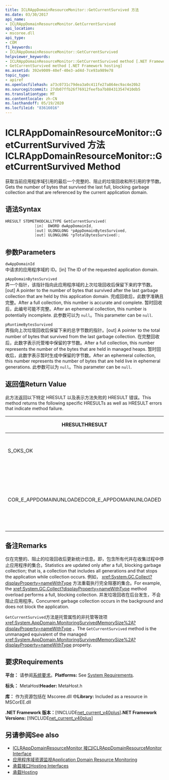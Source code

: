 ```yaml
---
title: ICLRAppDomainResourceMonitor::GetCurrentSurvived 方法
ms.date: 03/30/2017
api_name:
- ICLRAppDomainResourceMonitor.GetCurrentSurvived
api_location:
- mscoree.dll
api_type:
- COM
f1_keywords:
- ICLRAppDomainResourceMonitor::GetCurrentSurvived
helpviewer_keywords:
- ICLRAppDomainResourceMonitor::GetCurrentSurvived method [.NET Framework hosting]
- GetCurrentSurvived method [.NET Framework hosting]
ms.assetid: 392e9009-40ef-40e3-ad4d-7ce93a989e78
topic_type:
- apiref
ms.openlocfilehash: a73c0731c79dea3a0c411fe27a864ec9ac4e20b2
ms.sourcegitcommit: 27db07ffb26f76912feefba7b884313547410db5
ms.translationtype: MT
ms.contentlocale: zh-CN
ms.lasthandoff: 05/19/2020
ms.locfileid: "83616016"
---
```

# <a name="iclrappdomainresourcemonitorgetcurrentsurvived-method"></a><span data-ttu-id="35164-102">ICLRAppDomainResourceMonitor::GetCurrentSurvived 方法</span><span class="sxs-lookup"><span data-stu-id="35164-102">ICLRAppDomainResourceMonitor::GetCurrentSurvived Method</span></span>
<span data-ttu-id="35164-103">获取当前应用程序域引用的最后一个完整的、阻止的垃圾回收和所引用的字节数。</span><span class="sxs-lookup"><span data-stu-id="35164-103">Gets the number of bytes that survived the last full, blocking garbage collection and that are referenced by the current application domain.</span></span>  
  
## <a name="syntax"></a><span data-ttu-id="35164-104">语法</span><span class="sxs-lookup"><span data-stu-id="35164-104">Syntax</span></span>  
  
```cpp  
HRESULT STDMETHODCALLTYPE GetCurrentSurvived(  
             [in]  DWORD dwAppDomainId,  
             [out] ULONGLONG *pAppDomainBytesSurvived,  
             [out] ULONGLONG *pTotalBytesSurvived);  
```  
  
## <a name="parameters"></a><span data-ttu-id="35164-105">参数</span><span class="sxs-lookup"><span data-stu-id="35164-105">Parameters</span></span>  
 `dwAppDomainId`  
 <span data-ttu-id="35164-106">中请求的应用程序域的 ID。</span><span class="sxs-lookup"><span data-stu-id="35164-106">[in] The ID of the requested application domain.</span></span>  
  
 `pAppDomainBytesSurvived`  
 <span data-ttu-id="35164-107">弄一个指针，该指针指向此应用程序域的上次垃圾回收后保留下来的字节数。</span><span class="sxs-lookup"><span data-stu-id="35164-107">[out] A pointer to the number of bytes that survived after the last garbage collection that are held by this application domain.</span></span> <span data-ttu-id="35164-108">完成回收后，此数字准确且完整。</span><span class="sxs-lookup"><span data-stu-id="35164-108">After a full collection, this number is accurate and complete.</span></span> <span data-ttu-id="35164-109">暂时回收后，此编号可能不完整。</span><span class="sxs-lookup"><span data-stu-id="35164-109">After an ephemeral collection, this number is potentially incomplete.</span></span> <span data-ttu-id="35164-110">此参数可以为 `null`。</span><span class="sxs-lookup"><span data-stu-id="35164-110">This parameter can be `null`.</span></span>  
  
 `pRuntimeBytesSurvived`  
 <span data-ttu-id="35164-111">弄指向上次垃圾回收后保留下来的总字节数的指针。</span><span class="sxs-lookup"><span data-stu-id="35164-111">[out] A pointer to the total number of bytes that survived from the last garbage collection.</span></span> <span data-ttu-id="35164-112">在完整回收后，此数字表示托管堆中保留的字节数。</span><span class="sxs-lookup"><span data-stu-id="35164-112">After a full collection, this number represents the number of the bytes that are held in managed heaps.</span></span> <span data-ttu-id="35164-113">暂时回收后，此数字表示暂时生成中保留的字节数。</span><span class="sxs-lookup"><span data-stu-id="35164-113">After an ephemeral collection, this number represents the number of bytes that are held live in ephemeral generations.</span></span> <span data-ttu-id="35164-114">此参数可以为 `null`。</span><span class="sxs-lookup"><span data-stu-id="35164-114">This parameter can be `null`.</span></span>  
  
## <a name="return-value"></a><span data-ttu-id="35164-115">返回值</span><span class="sxs-lookup"><span data-stu-id="35164-115">Return Value</span></span>  
 <span data-ttu-id="35164-116">此方法返回以下特定 HRESULT 以及表示方法失败的 HRESULT 错误。</span><span class="sxs-lookup"><span data-stu-id="35164-116">This method returns the following specific HRESULTs as well as HRESULT errors that indicate method failure.</span></span>  
  
|<span data-ttu-id="35164-117">HRESULT</span><span class="sxs-lookup"><span data-stu-id="35164-117">HRESULT</span></span>|<span data-ttu-id="35164-118">说明</span><span class="sxs-lookup"><span data-stu-id="35164-118">Description</span></span>|  
|-------------|-----------------|  
|<span data-ttu-id="35164-119">S_OK</span><span class="sxs-lookup"><span data-stu-id="35164-119">S_OK</span></span>|<span data-ttu-id="35164-120">该方法已成功完成。</span><span class="sxs-lookup"><span data-stu-id="35164-120">The method completed successfully.</span></span>|  
|<span data-ttu-id="35164-121">COR_E_APPDOMAINUNLOADED</span><span class="sxs-lookup"><span data-stu-id="35164-121">COR_E_APPDOMAINUNLOADED</span></span>|<span data-ttu-id="35164-122">应用程序域已卸载或不存在。</span><span class="sxs-lookup"><span data-stu-id="35164-122">The application domain has been unloaded or does not exist.</span></span>|  
  
## <a name="remarks"></a><span data-ttu-id="35164-123">备注</span><span class="sxs-lookup"><span data-stu-id="35164-123">Remarks</span></span>  
 <span data-ttu-id="35164-124">仅在完整的、阻止的垃圾回收后更新统计信息。即，包含所有代并在收集过程中停止应用程序的集合。</span><span class="sxs-lookup"><span data-stu-id="35164-124">Statistics are updated only after a full, blocking garbage collection; that is, a collection that includes all generations and that stops the application while collection occurs.</span></span> <span data-ttu-id="35164-125">例如， <xref:System.GC.Collect?displayProperty=nameWithType> 方法重载执行完全阻塞的集合。</span><span class="sxs-lookup"><span data-stu-id="35164-125">For example, the <xref:System.GC.Collect?displayProperty=nameWithType> method overload performs a full, blocking collection.</span></span> <span data-ttu-id="35164-126">并发垃圾回收在后台发生，不会阻止应用程序。</span><span class="sxs-lookup"><span data-stu-id="35164-126">Concurrent garbage collection occurs in the background and does not block the application.</span></span>  
  
 <span data-ttu-id="35164-127">`GetCurrentSurvived`方法是托管属性的非托管等效项 <xref:System.AppDomain.MonitoringSurvivedMemorySize%2A?displayProperty=nameWithType> 。</span><span class="sxs-lookup"><span data-stu-id="35164-127">The `GetCurrentSurvived` method is the unmanaged equivalent of the managed <xref:System.AppDomain.MonitoringSurvivedMemorySize%2A?displayProperty=nameWithType> property.</span></span>  
  
## <a name="requirements"></a><span data-ttu-id="35164-128">要求</span><span class="sxs-lookup"><span data-stu-id="35164-128">Requirements</span></span>  
 <span data-ttu-id="35164-129">**平台：** 请参阅[系统要求](../../get-started/system-requirements.md)。</span><span class="sxs-lookup"><span data-stu-id="35164-129">**Platforms:** See [System Requirements](../../get-started/system-requirements.md).</span></span>  
  
 <span data-ttu-id="35164-130">**标头：** MetaHost</span><span class="sxs-lookup"><span data-stu-id="35164-130">**Header:** MetaHost.h</span></span>  
  
 <span data-ttu-id="35164-131">**库：** 作为资源包括在 Mscoree.dll 中</span><span class="sxs-lookup"><span data-stu-id="35164-131">**Library:** Included as a resource in MSCorEE.dll</span></span>  
  
 <span data-ttu-id="35164-132">**.NET Framework 版本：**[!INCLUDE[net_current_v40plus](../../../../includes/net-current-v40plus-md.md)]</span><span class="sxs-lookup"><span data-stu-id="35164-132">**.NET Framework Versions:** [!INCLUDE[net_current_v40plus](../../../../includes/net-current-v40plus-md.md)]</span></span>  
  
## <a name="see-also"></a><span data-ttu-id="35164-133">另请参阅</span><span class="sxs-lookup"><span data-stu-id="35164-133">See also</span></span>

- [<span data-ttu-id="35164-134">ICLRAppDomainResourceMonitor 接口</span><span class="sxs-lookup"><span data-stu-id="35164-134">ICLRAppDomainResourceMonitor Interface</span></span>](iclrappdomainresourcemonitor-interface.md)
- [<span data-ttu-id="35164-135">应用程序域资源监视</span><span class="sxs-lookup"><span data-stu-id="35164-135">Application Domain Resource Monitoring</span></span>](../../../standard/garbage-collection/app-domain-resource-monitoring.md)
- [<span data-ttu-id="35164-136">承载接口</span><span class="sxs-lookup"><span data-stu-id="35164-136">Hosting Interfaces</span></span>](hosting-interfaces.md)
- [<span data-ttu-id="35164-137">承载</span><span class="sxs-lookup"><span data-stu-id="35164-137">Hosting</span></span>](index.md)

